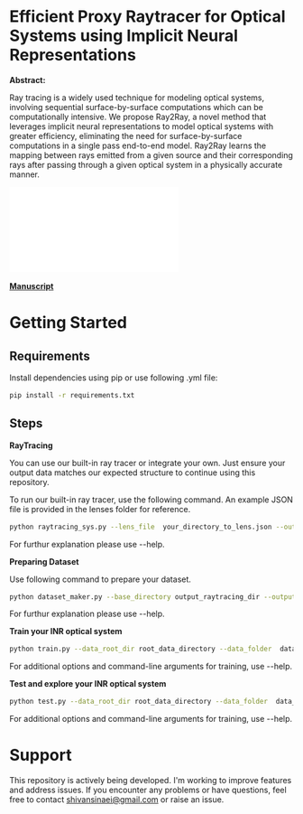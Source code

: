 # Efficient Proxy Raytracer for Optical Systems using Implicit Neural Representations

**Abstract:**

Ray tracing is a widely used technique for modeling optical systems, involving 
sequential surface-by-surface computations which can be computationally 
intensive.
We propose Ray2Ray, a novel method that leverages implicit neural representations to 
model optical systems with greater efficiency, eliminating the need for 
surface-by-surface computations in a single pass end-to-end model.
Ray2Ray learns the mapping between rays emitted from a given source and their 
corresponding rays after passing through a given optical system in a physically 
accurate manner.

![Representative Image](./media/firstimage.pdf)

[**Manuscript**](#)


# Getting Started

## Requirements


Install dependencies using pip or use following .yml file:

```bash
pip install -r requirements.txt
```


## Steps
**RayTracing** 


You can use our built-in ray tracer or integrate your own. Just ensure your output data matches our expected structure to continue using this repository.

To run our built-in ray tracer, use the following command. An example JSON file is provided in the lenses folder for reference.

```bash 
python raytracing_sys.py --lens_file  your_directory_to_lens.json --output_directory  save_rays_directory
```
For furthur explanation please use --help.

**Preparing Dataset** 

Use following command to prepare your dataset. 
```bash 
python dataset_maker.py --base_directory output_raytracing_dir --output_dir  save_train_test_dir
```
For furthur explanation please use --help.

**Train your INR optical system**

```bash 
python train.py --data_root_dir root_data_directory --data_folder  data_for_your_optical_system_dir
```
For additional options and command-line arguments for training, use --help.

**Test and explore your INR optical system**

```bash 
python test.py --data_root_dir root_data_directory --data_folder  data_for_your_optical_system_dir --model_path   INR_opticalsystem_path.pth
```
For additional options and command-line arguments for training, use --help.

# Support
This repository is actively being developed. I'm working to improve features and address issues. If you encounter any problems or have questions, feel free to contact shivansinaei@gmail.com or raise an issue.


